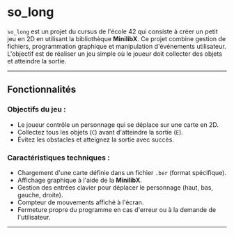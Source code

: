 # so_long

`so_long` est un projet du cursus de l'école 42 qui consiste à créer un petit jeu en 2D en utilisant la bibliothèque **MinilibX**. Ce projet combine gestion de fichiers, programmation graphique et manipulation d'événements utilisateur. L'objectif est de réaliser un jeu simple où le joueur doit collecter des objets et atteindre la sortie.

---

## Fonctionnalités

### Objectifs du jeu :
- Le joueur contrôle un personnage qui se déplace sur une carte en 2D.
- Collectez tous les objets (`C`) avant d'atteindre la sortie (`E`).
- Évitez les obstacles et atteignez la sortie avec succès.

### Caractéristiques techniques :
- Chargement d'une carte définie dans un fichier `.ber` (format spécifique).
- Affichage graphique à l'aide de la **MinilibX**.
- Gestion des entrées clavier pour déplacer le personnage (haut, bas, gauche, droite).
- Compteur de mouvements affiché à l'écran.
- Fermeture propre du programme en cas d'erreur ou à la demande de l'utilisateur.

---
